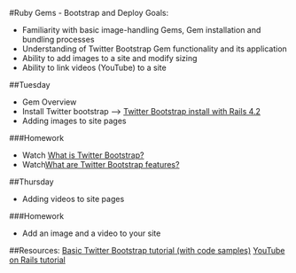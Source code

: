 #Ruby Gems - Bootstrap and Deploy
Goals:
- Familiarity with basic image-handling Gems, Gem installation and bundling processes
- Understanding of Twitter Bootstrap Gem functionality and its application
- Ability to add images to a site and modify sizing
- Ability to link videos (YouTube) to a site

##Tuesday 
- Gem Overview
- Install Twitter bootstrap --> [Twitter Bootstrap install with Rails 4.2](https://rubyplus.com/articles/1371)
- Adding images to site pages


###Homework
- Watch [What is Twitter Bootstrap?](http://stackoverflow.com/questions/14546709/what-is-bootstrap)
- Watch[What are Twitter Bootstrap features?](http://getbootstrap.com/2.3.2/components.html)

##Thursday 
- Adding videos to site pages


###Homework
- Add an image and a video to your site

##Resources:
[Basic Twitter Bootstrap tutorial (with code samples)](http://www.sitepoint.com/twitter-bootstrap-tutorial-handling-complex-designs/)
[YouTube on Rails tutorial](http://www.sitepoint.com/youtube-rails/)



